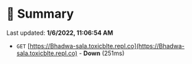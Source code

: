 # 📖 Summary
Last updated: **1/6/2022, 11:06:54 AM**

- `GET` [https://Bhadwa-sala.toxicblte.repl.co](https://Bhadwa-sala.toxicblte.repl.co) - **Down** (251ms)
